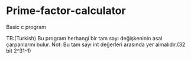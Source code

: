 # Prime-factor-calculator
Basic c program

TR:(Turkish)
Bu program herhangi bir tam sayı değişkeninin asal çarpanlarını bulur.
Not: Bu tam sayı int değerleri arasında yer almalıdır.(32 bit 2^31-1)

